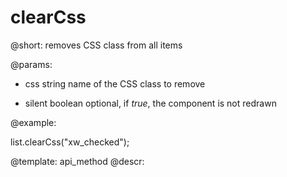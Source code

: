clearCss
=============


@short: removes CSS class from all items
	

@params:
- css		string		name of the CSS class to remove
* silent 	boolean 	optional, if <em>true</em>, the component is not redrawn


@example:

list.clearCss("xw_checked");


@template:	api_method
@descr:


